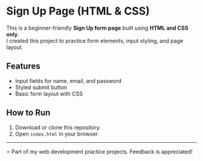 # Sign Up Page (HTML & CSS)

This is a beginner-friendly **Sign Up form page** built using **HTML and CSS only**.  
I created this project to practice form elements, input styling, and page layout.

## Features
- Input fields for name, email, and password
- Styled submit button
- Basic form layout with CSS

## How to Run
1. Download or clone this repository.
2. Open `index.html` in your browser.

---

⭐ Part of my web development practice projects. Feedback is appreciated!
